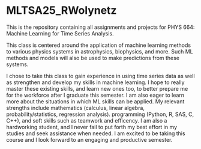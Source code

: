 # MLTSA25_RWolynetz

This is the repository containing all assignments and projects for PHYS 664: Machine Learning for Time Series Analysis. 

This class is centered around the application of machine learning methods to various physics systems in astrophysics, biophysics, and more. Such ML methods and models will also be used to make predictions from these systems.

I chose to take this class to gain experience in using time series data as well as strengthen and develop my skills in machine learning. I hope to really master these existing skills, and learn new ones too, to better prepare me for the workforce after I graduate this semester. I am also eager to learn more about the situations in which ML skills can be applied. My relevant strengths include mathematics (calculus, linear algebra, probability/statistics, regression analysis). programming (Python, R, SAS, C, C++), and soft skills such as teamwork and efficency. I am also a hardworking student, and I never fail to put forth my best effort in my studies and seek assistance when needed. I am excited to be taking this course and I look forward to an engaging and productive semester.
